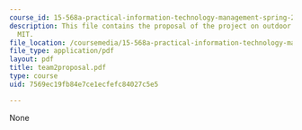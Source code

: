 ```yaml
---
course_id: 15-568a-practical-information-technology-management-spring-2005
description: This file contains the proposal of the project on outdoor wireless at
  MIT.
file_location: /coursemedia/15-568a-practical-information-technology-management-spring-2005/7569ec19fb84e7ce1ecfefc84027c5e5_team2proposal.pdf
file_type: application/pdf
layout: pdf
title: team2proposal.pdf
type: course
uid: 7569ec19fb84e7ce1ecfefc84027c5e5

---
```

None